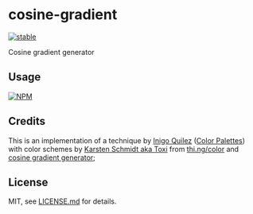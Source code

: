 # cosine-gradient

[![stable](http://badges.github.io/stability-badges/dist/stable.svg)](http://github.com/badges/stability-badges)

Cosine gradient generator

## Usage

[![NPM](https://nodei.co/npm/cosine-gradient.png)](https://www.npmjs.com/package/cosine-gradient)

## Credits

This is an implementation of a technique by [Inigo Quilez](https://twitter.com/iquilezles) ([Color Palettes](http://www.iquilezles.org/www/articles/palettes/palettes.htm)) with color schemes by [Karsten Schmidt aka Toxi](http://twitter.com/toxi) from [thi.ng/color](https://github.com/thi-ng/color/blob/master/src/gradients.org) and [cosine gradient generator](http://dev.thi.ng/gradients/);

## License

MIT, see [LICENSE.md](http://github.com/vorg/cosine-gradient/blob/master/LICENSE.md) for details.
